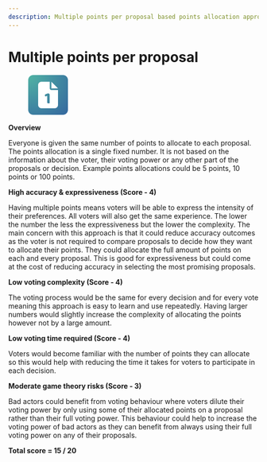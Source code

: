 ```yaml
---
description: Multiple points per proposal based points allocation approach
---
```


# Multiple points per proposal

<div align="left"><figure><img src="../../../.gitbook/assets/points-per-proposal.png" alt="" width="80"><figcaption></figcaption></figure></div>

**Overview**

Everyone is given the same number of points to allocate to each proposal. The points allocation is a single fixed number. It is not based on the information about the voter, their voting power or any other part of the proposals or decision. Example points allocations could be 5 points, 10 points or 100 points.



**High accuracy & expressiveness (Score - 4)**

Having multiple points means voters will be able to express the intensity of their preferences. All voters will also get the same experience. The lower the number the less the expressiveness but the lower the complexity. The main concern with this approach is that it could reduce accuracy outcomes as the voter is not required to compare proposals to decide how they want to allocate their points. They could allocate the full amount of points on each and every proposal. This is good for expressiveness but could come at the cost of reducing accuracy in selecting the most promising proposals.



**Low voting complexity (Score - 4)**

The voting process would be the same for every decision and for every vote meaning this approach is easy to learn and use repeatedly. Having larger numbers would slightly increase the complexity of allocating the points however not by a large amount.



**Low voting time required (Score - 4)**

Voters would become familiar with the number of points they can allocate so this would help with reducing the time it takes for voters to participate in each decision.



**Moderate game theory risks (Score - 3)**

Bad actors could benefit from voting behaviour where voters dilute their voting power by only using some of their allocated points on a proposal rather than their full voting power. This behaviour could help to increase the voting power of bad actors as they can benefit from always using their full voting power on any of their proposals.



**Total score = 15 / 20**
